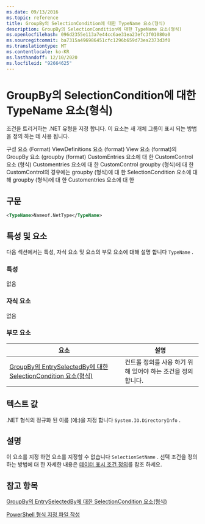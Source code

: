 ```yaml
---
ms.date: 09/13/2016
ms.topic: reference
title: GroupBy의 SelectionCondition에 대한 TypeName 요소(형식)
description: GroupBy의 SelectionCondition에 대한 TypeName 요소(형식)
ms.openlocfilehash: 096d2355e113a7e44cc6ae31ea23efc3f01080a0
ms.sourcegitcommit: ba7315a496986451cfc1296b659d73ea2373d3f0
ms.translationtype: MT
ms.contentlocale: ko-KR
ms.lasthandoff: 12/10/2020
ms.locfileid: "92664625"
---
```

# <a name="typename-element-for-selectioncondition-for-groupby-format"></a>GroupBy의 SelectionCondition에 대한 TypeName 요소(형식)

조건을 트리거하는 .NET 유형을 지정 합니다. 이 요소는 새 개체 그룹이 표시 되는 방법을 정의 하는 데 사용 됩니다.

구성 요소 (Format) ViewDefinitions 요소 (format) View 요소 (format)의 GroupBy 요소 (groupby (format) CustomEntries 요소에 대 한 CustomControl 요소 (형식) Customentries 요소에 대 한 CustomControl groupby (형식)에 대 한 CustomControl의 경우에는 groupby (형식)에 대 한 SelectionCondition 요소에 대해 groupby (형식)에 대 한 Customentries 요소에 대 한

## <a name="syntax"></a>구문

```xml
<TypeName>Nameof.NetType</TypeName>

```

## <a name="attributes-and-elements"></a>특성 및 요소

다음 섹션에서는 특성, 자식 요소 및 요소의 부모 요소에 대해 설명 합니다 `TypeName` .

### <a name="attributes"></a>특성

없음

### <a name="child-elements"></a>자식 요소

없음

### <a name="parent-elements"></a>부모 요소

|요소|설명|
|-------------|-----------------|
|[GroupBy의 EntrySelectedBy에 대한 SelectionCondition 요소(형식)](./selectioncondition-element-for-entryselectedby-for-groupby-format.md)|컨트롤 정의를 사용 하기 위해 있어야 하는 조건을 정의 합니다.|

## <a name="text-value"></a>텍스트 값

.NET 형식의 정규화 된 이름 (예:)을 지정 합니다 `System.IO.DirectoryInfo` .

## <a name="remarks"></a>설명

이 요소를 지정 하면 요소를 지정할 수 없습니다 `SelectionSetName` . 선택 조건을 정의 하는 방법에 대 한 자세한 내용은 [데이터 표시 조건 정의](./defining-conditions-for-displaying-data.md)를 참조 하세요.

## <a name="see-also"></a>참고 항목

[GroupBy의 EntrySelectedBy에 대한 SelectionCondition 요소(형식)](./selectioncondition-element-for-entryselectedby-for-groupby-format.md)

[PowerShell 형식 지정 파일 작성](./writing-a-powershell-formatting-file.md)
